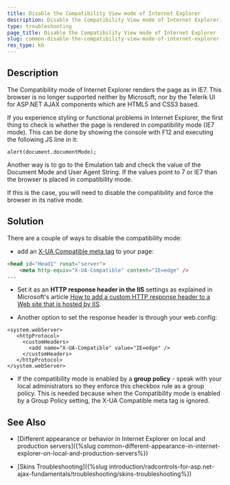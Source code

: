 ```yaml
---
title: Disable the Compatibility View mode of Internet Explorer
description: Disable the Compatibility View mode of Internet Explorer. Check it now!
type: troubleshooting
page_title: Disable the Compatibility View mode of Internet Explorer
slug: common-disable-the-compatibility-view-mode-of-internet-explorer
res_type: kb
---
```



## Description

The Compatibility mode of Internet Explorer renders the page as in IE7. This browser is no longer supported neither by Microsoft, nor by the Telerik UI for ASP.NET AJAX components which are HTML5 and CSS3 based.

If you experience styling or functional problems in Internet Explorer, the first thing to check is whether the page is rendered in compatibility mode (IE7 mode). This can be done by showing the console with F12 and executing the following JS line in it:

````
alert(document.documentMode);
````

Another way is to go to the Emulation tab and check the value of the Document Mode and User Agent String. If the values point to 7 or IE7 than the browser is placed in compatibility mode.

If this is the case, you will need to disable the compatibility and force the browser in its native mode.

## Solution

There are a couple of ways to disable the compatibility mode:

 * add an [X-UA Compatible meta tag](https://docs.microsoft.com/en-us/previous-versions/windows/internet-explorer/ie-developer/compatibility/jj676915(v=vs.85)) to your page: 


 ````HTML
 <head id="Head1" runat="server">
     <meta http-equiv="X-UA-Compatible" content="IE=edge" />
 ...
 ````

 * Set it as an **HTTP response header in the IIS** settings as explained in Microsoft's article [How to add a custom HTTP response header to a Web site that is hosted by IIS](https://docs.microsoft.com/en-US/troubleshoot/iis/add-http-response-header-web-site).

 * Another option to set the response header is through your web.config: 

 ````
 <system.webServer>
    <httpProtocol>
      <customHeaders>
        <add name="X-UA-Compatible" value="IE=edge" />
      </customHeaders>
    </httpProtocol>
 </system.webServer>
 ````

 * If the compatibility mode is enabled by a **group policy** - speak with your local administrators so they enforce this checkbox rule as a group policy.  This is needed because when the Compatibility mode is enabled by a Group Policy setting, the X-UA Compatible meta tag is ignored.


## See Also

* [Different appearance or behavior in Internet Explorer on local and production servers]({%slug common-different-appearance-in-internet-explorer-on-local-and-production-servers%})

* [Skins Troubleshooting]({%slug introduction/radcontrols-for-asp.net-ajax-fundamentals/troubleshooting/skins-troubleshooting%})


